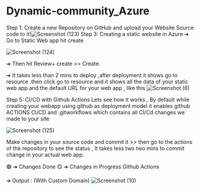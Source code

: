 # Dynamic-community_Azure
Step 1: Create a new Repository on GitHub and upload your Website Source code to it!![Screenshot (123)](https://user-images.githubusercontent.com/85986691/184533132-6e2cc5e1-20cf-494e-a947-3a5fb658ae94.png)
Step 3: Creating a static website in Azure
➜ Go to Static Web app hit create



![Screenshot (124)](https://user-images.githubusercontent.com/85986691/184533207-df78a1d9-9bbb-4383-bc55-21e09149434c.png)


➜ Then hit Review+ create >> Create.

➜ It takes less than 2 mins to deploy ,after deployment it shows go to resource .then click go to resource and it shows all the data of your static web app and the default URL for your web app , like this
![Screenshot (6)](https://user-images.githubusercontent.com/85986691/184533250-faebdb29-f328-492f-92de-f79ed353a1a1.png)

Step 5: CI/CD with Github Actions
Lets see how it works , By default while creating your webapp using github as deployment model it enables github ACTIONS CI/CD and .gitworkflows which contains all CI/Cd changes we made to your site

![Screenshot (125)](https://user-images.githubusercontent.com/85986691/184533339-e1724e5d-bb36-46c0-8a03-70494509a3d5.png)


Make changes in your source code and commit it >> then go to the actions of the repository to see the status , It takes less two two mins to commit change in your actual web app.

🟢 ➜ Changes Done
🟡 ➜ Changes in Progress
Github Actions


➜ Output : (With Custom Domain)
![Screenshot (10)](https://user-images.githubusercontent.com/85986691/184533348-dd2ef287-23e7-480c-b4b3-0f9ebee0ecec.png)
